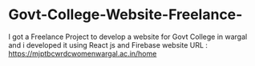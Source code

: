 # Govt-College-Website-Freelance-
I got a Freelance Project to develop a website for Govt College in wargal and i developed it using React js and Firebase 
website URL : https://mjptbcwrdcwomenwargal.ac.in/home
